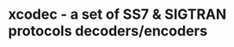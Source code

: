 xcodec - a set of SS7 & SIGTRAN protocols decoders/encoders
===========================================================
